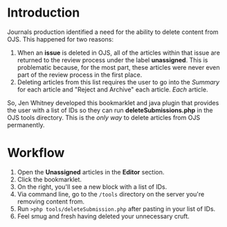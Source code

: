 # Introduction

Journals production identified a need for the ability to delete content from OJS. This happened for two reasons:

1. When an **issue** is deleted in OJS, all of the articles within that issue are returned to the review process under the label **unassigned**. This is problematic because, for the most part, these articles were never even part of the review process in the first place. 
2. Deleting articles from this list requires the user to go into the *Summary* for each article and "Reject and Archive" each article. *Each* article. 

So, Jen Whitney developed this bookmarklet and java plugin that provides the user with a list of IDs so they can run **deleteSubmissions.php** in the OJS tools directory. This is the *only way* to delete articles from OJS permanently. 

# Workflow

1. Open the **Unassigned** articles in the **Editor** section. 
2. Click the bookmarklet. 
3. On the right, you'll see a new block with a list of IDs. 
4. Via command line, go to the ``/tools`` directory on the server you're removing content from. 
5. Run ``>php tools/deleteSubmission.php`` after pasting in your list of IDs.  
6. Feel smug and fresh having deleted your unnecessary cruft. 
